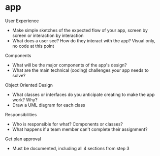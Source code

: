 # app

User Experience
- Make simple sketches of the expected flow of your app, screen by screen or interaction by interaction
- What does a user see? How do they interact with the app? Visual only, no code at this point

Components
- What will be the major components of the app's design?
- What are the main technical (coding) challenges your app needs to solve?

Object Oriented Design
- What classes or interfaces do you anticipate creating to make the app work? Why?
- Draw a UML diagram for each class

Responsibilities
- Who is responsible for what? Components or classes?
- What happens if a team member can't complete their assignment?

Get plan approval
- Must be documented, including all 4 sections from step 3
